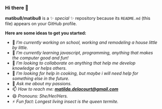 ### Hi there 👋


**matibu8/matibu8** is a ✨ _special_ ✨ repository because its `README.md` (this file) appears on your GitHub profile.

**Here are some ideas to get you started:**

- 🔭 *I’m currently working on school, working and remodeling a house little by little.*
- 🌱 *I’m currently learning javascript, programming, anything that makes the computer good and fun!*
- 👯 *I’m looking to collaborate on anything that help me develop knowledge or helps others.*
- 🤔 *I’m looking for help in cooking, but maybe i will need help for something else in the future.*
- 💬 *Ask me about my passions.*
- 📫 *How to reach me: **matilda.delacourt@gmail.com***
- 😄 *Pronouns: She/Her/Hers.*
- ⚡ *Fun fact: Longest living insect is the queen termite.*

